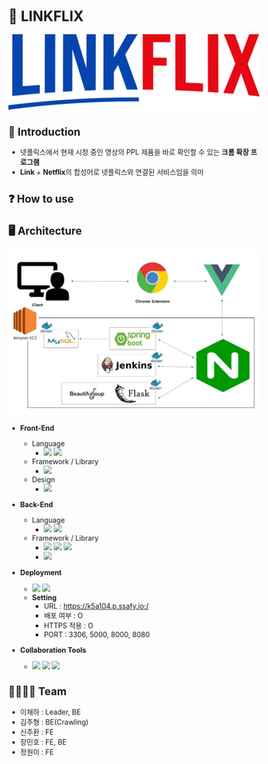 # 🎁 LINKFLIX  

![logo](md-images/linkflix-logo.png)  

## 🔅 Introduction  
- 넷플릭스에서 현재 시청 중인 영상의 PPL 제품을 바로 확인할 수 있는 **크롬 확장 프로그램**  
- **Link** + **Netflix**의 합성어로 넷플릭스와 연결된 서비스임을 의미  

## ❓ How to use  


## 🖥 Architecture  
![architecture](md-images/architecture.JPG)

- **Front-End**  
  - Language  
    - <img src="https://img.shields.io/badge/javascript-F7DF1E?style=for-the-badge&logo=javascript&logoColor=black"> <img src="https://img.shields.io/badge/typescript-0000FF?style=for-the-badge&logo=typescript&logoColor=white">  
  - Framework / Library  
    - <img src="https://img.shields.io/badge/vue.js-09875D?style=for-the-badge&logo=vue.js&logoColor=black">  
  - Design  
    - <img src="https://img.shields.io/badge/bootstrap-00FF00?style=for-the-badge&logo=bootstrap&logoColor=black">  

- **Back-End**  
  - Language  
    - <img src="https://img.shields.io/badge/Java-007396?style=for-the-badge&logo=Java&logoColor=black"> <img src="https://img.shields.io/badge/Python-3776AB.svg?&style=for-the-badge&logo=Python&logoColor=white">  
  - Framework / Library  
    - <img src="https://img.shields.io/badge/Spring Boot-6DB33F?style=for-the-badge&logo=Spring Boot&logoColor=green"> <img src="https://img.shields.io/badge/JPA-black?style=for-the-badge&logo=JPA&logoColor=white"> <img src="https://img.shields.io/badge/MySQL-4479A1?style=for-the-badge&logo=MySQL&logoColor=black">  
    - <img src="https://img.shields.io/badge/flask-0C0C0C.svg?&style=for-the-badge&logo=flask&logoColor=white">

- **Deployment**  
  - <img src="https://img.shields.io/badge/aws-F28202.svg?&style=for-the-badge&logo=aws&logoColor=white"> <img src="https://img.shields.io/badge/docker-05D7F8.svg?&style=for-the-badge&logo=docker&logoColor=white">
  - **Setting**
    - URL : https://k5a104.p.ssafy.io:/
    - 배포 여부 : O
    - HTTPS 적용 : O
    - PORT : 3306, 5000, 8000, 8080 
      
- **Collaboration Tools**  
  - <img src="https://img.shields.io/badge/git-f05032?style=for-the-badge&logo=git&logoColor=white"> <img src="https://img.shields.io/badge/notion-black?style=for-the-badge&logo=notion&logoColor=white"> <img src="https://img.shields.io/badge/jira-0052cc?style=for-the-badge&logo=jira&logoColor=white">   

## 👨‍👩‍👦‍👦 Team  
- 이채하 : Leader, BE  
- 김주형 : BE(Crawling)  
- 신주환 : FE  
- 장민호 : FE, BE  
- 정원이 : FE  